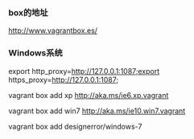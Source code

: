 

### box的地址

http://www.vagrantbox.es/


### Windows系统

export http_proxy=http://127.0.0.1:1087;export https_proxy=http://127.0.0.1:1087;

vagrant box add xp http://aka.ms/ie6.xp.vagrant

vagrant box add win7 http://aka.ms/ie10.win7.vagrant

vagrant box add designerror/windows-7

